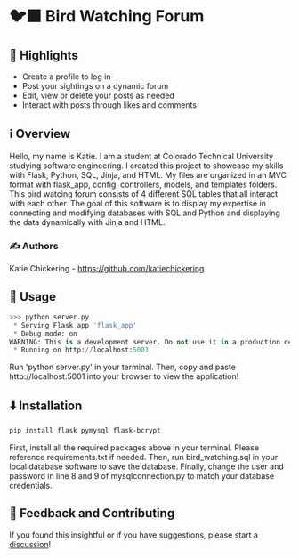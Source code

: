 # 🐦‍⬛ Bird Watching Forum


## 🌟 Highlights

- Create a profile to log in
- Post your sightings on a dynamic forum
- Edit, view or delete your posts as needed
- Interact with posts through likes and comments


## ℹ️ Overview

Hello, my name is Katie. I am a student at Colorado Technical University studying software engineering. I created this project to showcase my skills with Flask, Python, SQL, Jinja, and HTML. My files are organized in an MVC format with flask_app, config, controllers, models, and templates folders. This bird watcing forum consists of 4 different SQL tables that all interact with each other. The goal of this software is to display my expertise in connecting and modifying databases with SQL and Python and displaying the data dynamically with Jinja and HTML.


### ✍️ Authors

Katie Chickering - https://github.com/katiechickering


## 🚀 Usage

```py
>>> python server.py
 * Serving Flask app 'flask_app'
 * Debug mode: on
WARNING: This is a development server. Do not use it in a production deployment. Use a production WSGI server instead.
 * Running on http://localhost:5001
```
Run 'python server.py' in your terminal. Then, copy and paste http://localhost:5001 into your browser to view the application!


## ⬇️ Installation

```bash
pip install flask pymysql flask-bcrypt
```
First, install all the required packages above in your terminal. Please reference requirements.txt if needed. Then, run bird_watching.sql in your local database software to save the database. Finally, change the user and password in line 8 and 9 of mysqlconnection.py to match your database credentials.

## 💭 Feedback and Contributing

If you found this insightful or if you have suggestions, please start a [discussion](https://github.com/katiechickering/bird-watching/discussions/1)!